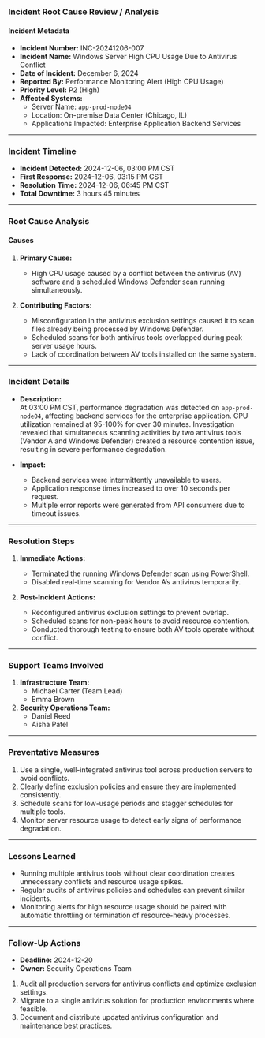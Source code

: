 ### **Incident Root Cause Review / Analysis**

#### **Incident Metadata**

-   **Incident Number:** INC-20241206-007
-   **Incident Name:** Windows Server High CPU Usage Due to Antivirus Conflict
-   **Date of Incident:** December 6, 2024
-   **Reported By:** Performance Monitoring Alert (High CPU Usage)
-   **Priority Level:** P2 (High)
-   **Affected Systems:**
    -   Server Name: `app-prod-node04`
    -   Location: On-premise Data Center (Chicago, IL)
    -   Applications Impacted: Enterprise Application Backend Services

----------

### **Incident Timeline**

-   **Incident Detected:** 2024-12-06, 03:00 PM CST
-   **First Response:** 2024-12-06, 03:15 PM CST
-   **Resolution Time:** 2024-12-06, 06:45 PM CST
-   **Total Downtime:** 3 hours 45 minutes

----------

### **Root Cause Analysis**

#### **Causes**

1.  **Primary Cause:**
    
    -   High CPU usage caused by a conflict between the antivirus (AV) software and a scheduled Windows Defender scan running simultaneously.
2.  **Contributing Factors:**
    
    -   Misconfiguration in the antivirus exclusion settings caused it to scan files already being processed by Windows Defender.
    -   Scheduled scans for both antivirus tools overlapped during peak server usage hours.
    -   Lack of coordination between AV tools installed on the same system.

----------

### **Incident Details**

-   **Description:**  
    At 03:00 PM CST, performance degradation was detected on `app-prod-node04`, affecting backend services for the enterprise application. CPU utilization remained at 95-100% for over 30 minutes. Investigation revealed that simultaneous scanning activities by two antivirus tools (Vendor A and Windows Defender) created a resource contention issue, resulting in severe performance degradation.
    
-   **Impact:**
    
    -   Backend services were intermittently unavailable to users.
    -   Application response times increased to over 10 seconds per request.
    -   Multiple error reports were generated from API consumers due to timeout issues.

----------

### **Resolution Steps**

1.  **Immediate Actions:**
    
    -   Terminated the running Windows Defender scan using PowerShell.
    -   Disabled real-time scanning for Vendor A’s antivirus temporarily.
2.  **Post-Incident Actions:**
    
    -   Reconfigured antivirus exclusion settings to prevent overlap.
    -   Scheduled scans for non-peak hours to avoid resource contention.
    -   Conducted thorough testing to ensure both AV tools operate without conflict.

----------

### **Support Teams Involved**

1.  **Infrastructure Team:**
    -   Michael Carter (Team Lead)
    -   Emma Brown
2.  **Security Operations Team:**
    -   Daniel Reed
    -   Aisha Patel

----------

### **Preventative Measures**

1.  Use a single, well-integrated antivirus tool across production servers to avoid conflicts.
2.  Clearly define exclusion policies and ensure they are implemented consistently.
3.  Schedule scans for low-usage periods and stagger schedules for multiple tools.
4.  Monitor server resource usage to detect early signs of performance degradation.

----------

### **Lessons Learned**

-   Running multiple antivirus tools without clear coordination creates unnecessary conflicts and resource usage spikes.
-   Regular audits of antivirus policies and schedules can prevent similar incidents.
-   Monitoring alerts for high resource usage should be paired with automatic throttling or termination of resource-heavy processes.

----------

### **Follow-Up Actions**

-   **Deadline:** 2024-12-20
-   **Owner:** Security Operations Team

1.  Audit all production servers for antivirus conflicts and optimize exclusion settings.
2.  Migrate to a single antivirus solution for production environments where feasible.
3.  Document and distribute updated antivirus configuration and maintenance best practices.